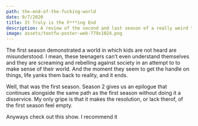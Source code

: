 ```yaml
---
path: the-end-of-the-fucking-world
date: 9/7/2020
title: It Truly is the F***ing End
description: A review of the second and last season of a really weird teen romance.
image: assets/teotfw-poster-web-779x1024.png
---
```

The first season demonstrated a world in which kids are not heard are misunderstood. I mean, these teenagers can’t even understand themselves and they are screaming and rebelling against society in an attempt to to make sense of their world. And the moment they seem to get the handle on things, life yanks them back to reality, and it ends.

Well, that was the first season. Season 2 gives us an epilogue that continues alongside the same path as the first season without doing it a disservice. My only gripe is that it makes the resolution, or lack therof, of the first season feel empty.

Anyways check out this show. I recommend it